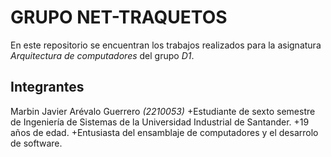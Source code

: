 # GRUPO NET-TRAQUETOS
En este repositorio se encuentran los trabajos realizados para la asignatura _Arquitectura de computadores_ del grupo _D1_.

## Integrantes
Marbin Javier Arévalo Guerrero *_(2210053)_*
		+Estudiante de sexto semestre de Ingeniería de Sistemas de la Universidad Industrial de Santander.
		+19 años de edad.
		+Entusiasta del ensamblaje de computadores y el desarrolo de software.
